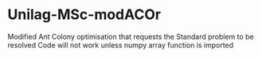 # Unilag-MSc-modACOr
Modified Ant Colony optimisation that requests the Standard problem to be resolved
Code will not work unless numpy array function is imported
